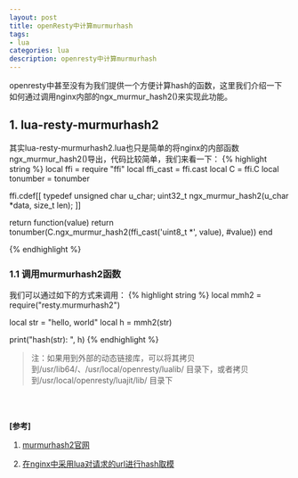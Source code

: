 ```yaml
---
layout: post
title: openResty中计算murmurhash
tags:
- lua
categories: lua
description: openresty中计算murmurhash
---
```



openresty中甚至没有为我们提供一个方便计算hash的函数，这里我们介绍一下如何通过调用nginx内部的ngx_murmur_hash2()来实现此功能。



<!-- more -->

## 1. lua-resty-murmurhash2

其实lua-resty-murmurhash2.lua也只是简单的将nginx的内部函数ngx_murmur_hash2()导出，代码比较简单，我们来看一下：
{% highlight string %}
local ffi      = require "ffi"
local ffi_cast = ffi.cast
local C        = ffi.C
local tonumber = tonumber

ffi.cdef[[
typedef unsigned char u_char;
uint32_t ngx_murmur_hash2(u_char *data, size_t len);
]]

return function(value)
    return tonumber(C.ngx_murmur_hash2(ffi_cast('uint8_t *', value), #value))
end

{% endhighlight %}


### 1.1 调用murmurhash2函数
我们可以通过如下的方式来调用：
{% highlight string %}
local mmh2 = require("resty.murmurhash2")


local str = "hello, world"
local h = mmh2(str)

print("hash(str): ", h)
{% endhighlight %}

>注：如果用到外部的动态链接库，可以将其拷贝到/usr/lib64/、/usr/local/openresty/lualib/ 目录下，或者拷贝到/usr/local/openresty/luajit/lib/ 目录下


<br />
<br />

**[参考]**

1. [murmurhash2官网](https://github.com/bungle/lua-resty-murmurhash2)

2. [在nginx中采用lua对请求的url进行hash取模](https://blog.csdn.net/imlsz/article/details/44750945)

<br />
<br />
<br />





